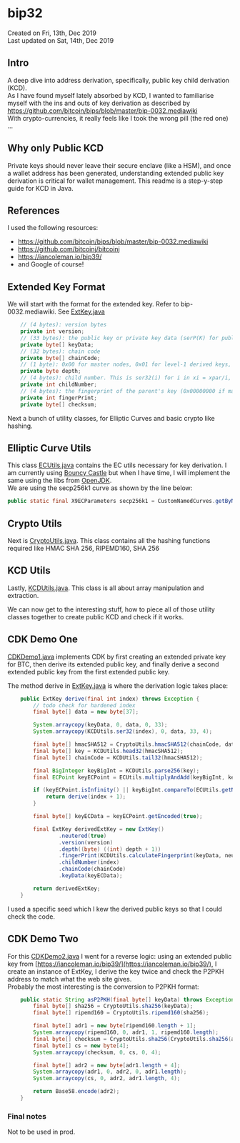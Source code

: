 # bip32

Created on Fri, 13th, Dec 2019  
Last updated on Sat, 14th, Dec 2019 

## Intro
A deep dive into address derivation, specifically, public key child derivation (KCD).  
As I have found myself lately absorbed by KCD, I wanted to familiarise myself with the ins and outs
of key derivation as described by https://github.com/bitcoin/bips/blob/master/bip-0032.mediawiki  
With crypto-currencies, it really feels like I took the wrong pill (the red one) ...  

## Why only Public KCD
Private keys should never leave their secure enclave (like a HSM), and once a wallet address has
been generated, understanding extended public key derivation is critical for wallet management.
This readme is a step-y-step guide for KCD in Java.

## References
I used the following resources:
- https://github.com/bitcoin/bips/blob/master/bip-0032.mediawiki
- https://github.com/bitcoinj/bitcoinj
- https://iancoleman.io/bip39/
- and Google of course!

## Extended Key Format
We will start with the format for the extended key. Refer to bip-0032.mediawiki.
See [ExtKey.java](https://github.com/tjdragon/bip32/blob/master/code/src/main/java/tj/bip32/ExtKey.java)

```java
    // (4 bytes): version bytes
    private int version; 
    // (33 bytes): the public key or private key data (serP(K) for public keys, 0x00 || ser256(k) for private keys)
    private byte[] keyData; 
    // (32 bytes): chain code
    private byte[] chainCode; 
    // (1 byte): 0x00 for master nodes, 0x01 for level-1 derived keys, ...
    private byte depth; 
    // (4 bytes): child number. This is ser32(i) for i in xi = xpar/i, with xi the key being serialized. (0x00000000 if master key)
    private int childNumber; 
    // (4 bytes): the fingerprint of the parent's key (0x00000000 if master key)
    private int fingerPrint; 
    private byte[] checksum;
```

Next a bunch of utility classes, for Elliptic Curves and basic crypto like hashing.

## Elliptic Curve Utils
This class [ECUtils.java](https://github.com/tjdragon/bip32/blob/master/code/src/main/java/tj/bip32/ECUtils.java) contains
the EC utils necessary for key derivation. I am currently using [Bouncy Castle](https://www.bouncycastle.org/) but
when I have time, I will implement the same using the libs from [OpenJDK](https://openjdk.java.net/).  
We are using the secp256k1 curve as shown by the line below:

```java
public static final X9ECParameters secp256k1 = CustomNamedCurves.getByName("secp256k1");
```

## Crypto Utils
Next is [CryptoUtils.java](https://github.com/tjdragon/bip32/blob/master/code/src/main/java/tj/bip32/CryptoUtils.java).
This class contains all the hashing functions required like HMAC SHA 256, RIPEMD160, SHA 256

## KCD Utils
Lastly, [KCDUtils.java](https://github.com/tjdragon/bip32/blob/master/code/src/main/java/tj/bip32/KCDUtils.java).
This class is all about array manipulation and extraction.  

We can now get to the interesting stuff, how to piece all of those utility classes together to create
public KCD and check if it works.

## CDK Demo One
[CDKDemo1.java](https://github.com/tjdragon/bip32/blob/master/code/src/main/java/tj/bip32/CDKDemo1.java) implements CDK
by first creating an extended private key for BTC, then derive its extended public key, 
and finally derive a second extended public key from the first extended public key.

The method derive in [ExtKey.java](https://github.com/tjdragon/bip32/blob/master/code/src/main/java/tj/bip32/ExtKey.java) is where the derivation logic takes place:

```java
    public ExtKey derive(final int index) throws Exception {
        // todo check for hardened index
        final byte[] data = new byte[37];

        System.arraycopy(keyData, 0, data, 0, 33);
        System.arraycopy(KCDUtils.ser32(index), 0, data, 33, 4);

        final byte[] hmacSHA512 = CryptoUtils.hmacSHA512(chainCode, data);
        final byte[] key = KCDUtils.head32(hmacSHA512);
        final byte[] chainCode = KCDUtils.tail32(hmacSHA512);

        final BigInteger keyBigInt = KCDUtils.parse256(key);
        final ECPoint keyECPoint = ECUtils.multiplyAndAdd(keyBigInt, keyData);

        if (keyECPoint.isInfinity() || keyBigInt.compareTo(ECUtils.getN()) >= 0) {
            return derive(index + 1);
        }

        final byte[] keyECData = keyECPoint.getEncoded(true);

        final ExtKey derivedExtKey = new ExtKey()
                .neutered(true)
                .version(version)
                .depth((byte) ((int) depth + 1))
                .fingerPrint(KCDUtils.calculateFingerprint(keyData, neutered))
                .childNumber(index)
                .chainCode(chainCode)
                .keyData(keyECData);

        return derivedExtKey;
    }
```

I used a specific seed which I kew the derived public keys so that I could check the code.

## CDK Demo Two
For this [CDKDemo2.java](https://github.com/tjdragon/bip32/blob/master/code/src/main/java/tj/bip32/CDKDemo2.java)
I went for a reverse logic: using an extended public key from [https://iancoleman.io/bip39/](https://iancoleman.io/bip39/),
I create an instance of ExtKey, I derive the key twice and check the P2PKH address to match what the web site gives.  
Probably the most interesting is the conversion to P2PKH format:

```java
    public static String asP2PKH(final byte[] keyData) throws Exception {
        final byte[] sha256 = CryptoUtils.sha256(keyData);
        final byte[] ripemd160 = CryptoUtils.ripemd160(sha256);

        final byte[] adr1 = new byte[ripemd160.length + 1];
        System.arraycopy(ripemd160, 0, adr1, 1, ripemd160.length);
        final byte[] checksum = CryptoUtils.sha256(CryptoUtils.sha256(adr1));
        final byte[] cs = new byte[4];
        System.arraycopy(checksum, 0, cs, 0, 4);

        final byte[] adr2 = new byte[adr1.length + 4];
        System.arraycopy(adr1, 0, adr2, 0, adr1.length);
        System.arraycopy(cs, 0, adr2, adr1.length, 4);

        return Base58.encode(adr2);
    }
```

### Final notes
Not to be used in prod.